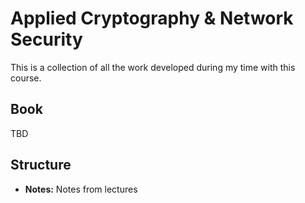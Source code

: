# Applied Cryptography & Network Security

This is a collection of all the work developed during my time with this course.

## Book

TBD

## Structure

- **Notes:** Notes from lectures
